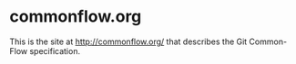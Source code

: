 # commonflow.org

This is the site at http://commonflow.org/ that describes the Git Common-Flow
specification.
